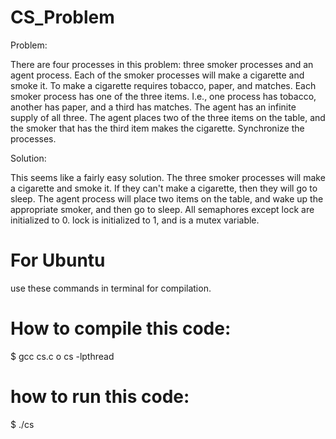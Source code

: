 # CS_Problem
Problem: 

There are four processes in this problem: three smoker processes and an agent process. Each of the smoker processes will make a cigarette and smoke it. To make a cigarette requires tobacco, paper, and matches. Each smoker process has one of the three items. I.e., one process has tobacco, another has paper, and a third has matches. The agent has an infinite supply of all three. The agent places two of the three items on the table, and the smoker that has the third item makes the cigarette. Synchronize the processes.


Solution:

This seems like a fairly easy solution. The three smoker processes will make a cigarette and smoke it. If they can't make a cigarette, then they will go to sleep. The agent process will place two items on the table, and wake up the appropriate smoker, and then go to sleep. All semaphores except lock are initialized to 0. lock is initialized to 1, and is a mutex variable.

# For Ubuntu
use these commands in terminal for compilation.

# How to compile this code:
$ gcc cs.c o cs -lpthread

# how to run this code:
$ ./cs
